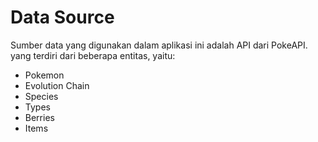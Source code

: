 # Data Source

Sumber data yang digunakan dalam aplikasi ini adalah API dari PokeAPI. yang terdiri dari beberapa entitas, yaitu:

- Pokemon
- Evolution Chain
- Species
- Types
- Berries
- Items

